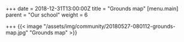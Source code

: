 +++
date = 2018-12-31T13:00:00Z
title = "Grounds map"
[menu.main]
parent = "Our school"
weight = 6

+++
{{< image "/assets/img/community/20180527-080112-grounds-map.jpg" "Grounds map" >}}